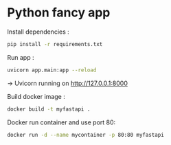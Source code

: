 # Python fancy app

Install dependencies :
```bash
pip install -r requirements.txt  
```

Run app :
```bash
uvicorn app.main:app --reload
```

-> Uvicorn running on http://127.0.0.1:8000

Build docker image : 
```bash
docker build -t myfastapi . 
```

Docker run container and use port 80:
```bash
docker run -d --name mycontainer -p 80:80 myfastapi
```
